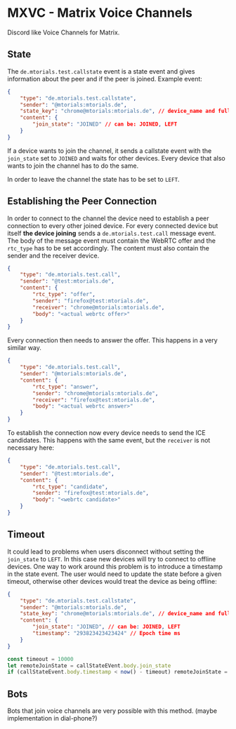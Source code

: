 # MXVC - Matrix Voice Channels

Discord like Voice Channels for Matrix.

## State

The `de.mtorials.test.callstate` event is a state event and gives information about the peer and if the peer is joined.
Example event:

```json
{
    "type": "de.mtorials.test.callstate",
    "sender": "@mtorials:mtorials.de",
    "state_key": "chrome@mtorials:mtorials.de", // device_name and fully qualified user id
    "content": {
        "join_state": "JOINED" // can be: JOINED, LEFT
    }
}
```
If a device wants to join the channel, it sends a callstate event with the `join_state` set to `JOINED` and waits for other devices. Every device that also wants to join the channel has to do the same.

In order to leave the channel the state has to be set to `LEFT`.

## Establishing the Peer Connection

In order to connect to the channel the device need to establish a peer connection to every other joined device. For every connected device but itself __the device joining__ sends a `de.mtorials.test.call` message event. The body of the message event must contain the WebRTC offer and the `rtc_type` has to be set accordingly. The content must also contain the sender and the receiver device.

```json
{
    "type": "de.mtorials.test.call",
    "sender": "@test:mtorials.de",
    "content": {
        "rtc_type": "offer",
        "sender": "firefox@test:mtorials.de",
        "receiver": "chrome@mtorials:mtorials.de",
        "body": "<actual webrtc offer>"
    }
}
```

Every connection then needs to answer the offer. This happens in a very similar way.

```json
{
    "type": "de.mtorials.test.call",
    "sender": "@mtorials:mtorials.de",
    "content": {
        "rtc_type": "answer",
        "sender": "chrome@mtorials:mtorials.de",
        "receiver": "firefox@test:mtorials.de",
        "body": "<actual webrtc answer>"
    }
}
```

To establish the connection now every device needs to send the ICE candidates. This happens with the same event, but the `receiver` is not necessary here:

```json
{
    "type": "de.mtorials.test.call",
    "sender": "@test:mtorials.de",
    "content": {
        "rtc_type": "candidate",
        "sender": "firefox@test:mtorials.de",
        "body": "<webrtc candidate>"
    }
}
```

## Timeout

It could lead to problems when users disconnect without setting the `join_state` to `LEFT`. In this case new devices will try to connect to offline devices. One way to work around this problem is to introduce a timestamp in the state event. The user would need to update the state before a given timeout, otherwise other devices would treat the device as being offline:

```json
{
    "type": "de.mtorials.test.callstate",
    "sender": "@mtorials:mtorials.de",
    "state_key": "chrome@mtorials:mtorials.de", // device_name and fully qualified user id
    "content": {
        "join_state": "JOINED", // can be: JOINED, LEFT
        "timestamp": "293823423423424" // Epoch time ms
    }
}
```

```ts
const timeout = 10000
let remoteJoinState = callStateEVent.body.join_state
if (callStateEvent.body.timestamp < now() - timeout) remoteJoinState = 'LEFT'
```

## Bots

Bots that join voice channels are very possible with this method. (maybe implementation in dial-phone?)